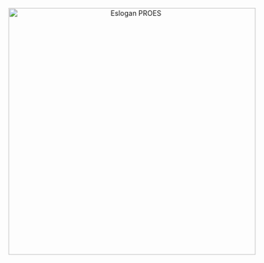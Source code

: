 <p align="center">
    <a href="https://proes.io" target="_blank">
        <img src="https://proes.io/imagenes/proes-eslogan-transparente.png" width="500" alt="Eslogan PROES">
    </a>
</p>